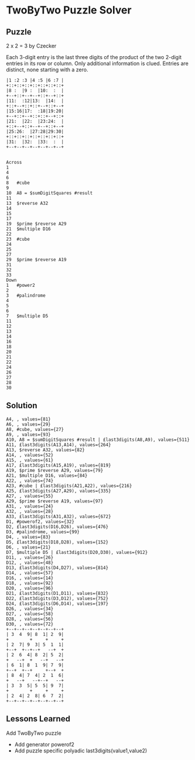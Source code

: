 # TwoByTwo Puzzle Solver

## Puzzle

2 x 2 = 3 by Czecker

Each 3-digit entry is the last three digits of the product of the two 2-digit entries in its row or column. Only additional information is clued. Entries are  distinct, none starting with a zero.

```+--+--+--+--+--+--+--+
|1 :2 :3 |4 :5 |6 :7 |
+::+::+::+::+::+::+::+
|8 :  |9 :  |10:  :  |
+--+::+--+--+::+--+::+
|11:  :12|13:  |14:  |
+::+--+::+::+--+::+--+
|15:16|17:  :18|19:20|
+--+::+--+::+::+--+::+
|21:  |22:  |23:24:  |
+::+--+::+--+--+::+--+
|25:26:  |27:28|29:30|
+::+::+::+::+::+::+::+
|31:  |32:  |33:  :  |
+--+--+--+--+--+--+--+


Across
1	
4	
6	
8	#cube
9	
10	A8 = $sumDigitSquares #result
11	
13	$reverse A32
14	
15	
17	
19	$prime $reverse A29
21	$multiple D16
22	
23	#cube
24	
25	
27	
29	$prime $reverse A19
31	
32	
33	
Down
1	#power2
2	
3	#palindrome
4	
5	
6	
7	$multiple D5
11	
12	
13	
14	
16	
18	
20	
21	
22	
24	
26	
27	
28	
30
```

## Solution

```A1, £last3digits(A4,A6), values={349}
A4, , values={81}
A6, , values={29}
A8, #cube, values={27}
A9, , values={93}
A10, A8 = $sumDigitSquares #result | £last3digits(A8,A9), values={511}
A11, £last3digits(A13,A14), values={264}
A13, $reverse A32, values={82}
A14, , values={52}
A15, , values={61}
A17, £last3digits(A15,A19), values={819}
A19, $prime $reverse A29, values={79}
A21, $multiple D16, values={84}
A22, , values={74}
A23, #cube | £last3digits(A21,A22), values={216}
A25, £last3digits(A27,A29), values={335}
A27, , values={55}
A29, $prime $reverse A19, values={97}
A31, , values={24}
A32, , values={28}
A33, £last3digits(A31,A32), values={672}
D1, #powerof2, values={32}
D2, £last3digits(D16,D26), values={476}
D3, #palindrome, values={99}
D4, , values={83}
D5, £last3digits(D18,D28), values={152}
D6, , values={21}
D7, $multiple D5 | £last3digits(D20,D30), values={912}
D11, , values={26}
D12, , values={48}
D13, £last3digits(D4,D27), values={814}
D14, , values={57}
D16, , values={14}
D18, , values={92}
D20, , values={96}
D21, £last3digits(D1,D11), values={832}
D22, £last3digits(D3,D12), values={752}
D24, £last3digits(D6,D14), values={197}
D26, , values={34}
D27, , values={58}
D28, , values={56}
D30, , values={72}
+--+--+--+--+--+--+--+
| 3  4  9| 8  1| 2  9|
+        +     +     +
| 2  7| 9  3| 5  1  1|
+--+  +--+--+   --+  +
| 2  6  4| 8  2| 5  2|
+   --+  +   --+   --+
| 6  1| 8  1  9| 7  9|
+--+  +--+     +--+  +
| 8  4| 7  4| 2  1  6|
+   --+   --+--+   --+
| 3  3  5| 5  5| 9  7|
+        +     +     +
| 2  4| 2  8| 6  7  2|
+--+--+--+--+--+--+--+
```

## Lessons Learned

Add TwoByTwo puzzle
- Add generator powerof2
- Add puzzle specific polyadic last3digits(value1,value2)
